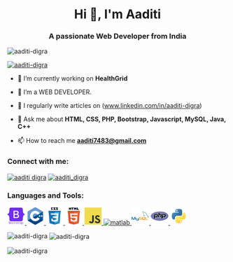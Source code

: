 <h1 align="center">Hi 👋, I'm Aaditi</h1>
<h3 align="center">A passionate Web Developer from India</h3>

<p align="left"> <img src="https://komarev.com/ghpvc/?username=aaditi-digra&label=Profile%20views&color=0e75b6&style=flat" alt="aaditi-digra" /> </p>

<p align="left"> <a href="https://github.com/ryo-ma/github-profile-trophy"><img src="https://github-profile-trophy.vercel.app/?username=aaditi-digra" alt="aaditi-digra" /></a> </p>

- 🔭 I’m currently working on **HealthGrid**

- 🌱 I’m a WEB DEVELOPER.

- 📝 I regularly write articles on (www.linkedin.com/in/aaditi-digra)

- 💬 Ask me about **HTML, CSS, PHP, Bootstrap, Javascript, MySQL, Java, C++**

- 📫 How to reach me **aaditi7483@gmail.com**

<h3 align="left">Connect with me:</h3>
<p align="left">
<a href="https://linkedin.com/in/aaditi digra" target="blank"><img align="center" src="https://raw.githubusercontent.com/rahuldkjain/github-profile-readme-generator/master/src/images/icons/Social/linked-in-alt.svg" alt="aaditi digra" height="30" width="40" /></a>
<a href="https://instagram.com/aaditi_digra" target="blank"><img align="center" src="https://raw.githubusercontent.com/rahuldkjain/github-profile-readme-generator/master/src/images/icons/Social/instagram.svg" alt="aaditi_digra" height="30" width="40" /></a>
</p>

<h3 align="left">Languages and Tools:</h3>
<p align="left"> <a href="https://getbootstrap.com" target="_blank" rel="noreferrer"> <img src="https://raw.githubusercontent.com/devicons/devicon/master/icons/bootstrap/bootstrap-plain-wordmark.svg" alt="bootstrap" width="40" height="40"/> </a> <a href="https://www.w3schools.com/cpp/" target="_blank" rel="noreferrer"> <img src="https://raw.githubusercontent.com/devicons/devicon/master/icons/cplusplus/cplusplus-original.svg" alt="cplusplus" width="40" height="40"/> </a> <a href="https://www.w3schools.com/css/" target="_blank" rel="noreferrer"> <img src="https://raw.githubusercontent.com/devicons/devicon/master/icons/css3/css3-original-wordmark.svg" alt="css3" width="40" height="40"/> </a> <a href="https://www.w3.org/html/" target="_blank" rel="noreferrer"> <img src="https://raw.githubusercontent.com/devicons/devicon/master/icons/html5/html5-original-wordmark.svg" alt="html5" width="40" height="40"/> </a> <a href="https://developer.mozilla.org/en-US/docs/Web/JavaScript" target="_blank" rel="noreferrer"> <img src="https://raw.githubusercontent.com/devicons/devicon/master/icons/javascript/javascript-original.svg" alt="javascript" width="40" height="40"/> </a> <a href="https://www.mathworks.com/" target="_blank" rel="noreferrer"> <img src="https://upload.wikimedia.org/wikipedia/commons/2/21/Matlab_Logo.png" alt="matlab" width="40" height="40"/> </a> <a href="https://www.mysql.com/" target="_blank" rel="noreferrer"> <img src="https://raw.githubusercontent.com/devicons/devicon/master/icons/mysql/mysql-original-wordmark.svg" alt="mysql" width="40" height="40"/> </a> <a href="https://www.php.net" target="_blank" rel="noreferrer"> <img src="https://raw.githubusercontent.com/devicons/devicon/master/icons/php/php-original.svg" alt="php" width="40" height="40"/> </a> <a href="https://www.python.org" target="_blank" rel="noreferrer"> <img src="https://raw.githubusercontent.com/devicons/devicon/master/icons/python/python-original.svg" alt="python" width="40" height="40"/> </a> </p>

<p><img align="left" src="https://github-readme-stats.vercel.app/api/top-langs?username=aaditi-digra&show_icons=true&locale=en&layout=compact" alt="aaditi-digra" /></p>

<p>&nbsp;<img align="center" src="https://github-readme-stats.vercel.app/api?username=aaditi-digra&show_icons=true&locale=en" alt="aaditi-digra" /></p>

<p><img align="center" src="https://github-readme-streak-stats.herokuapp.com/?user=aaditi-digra&" alt="aaditi-digra" /></p>

